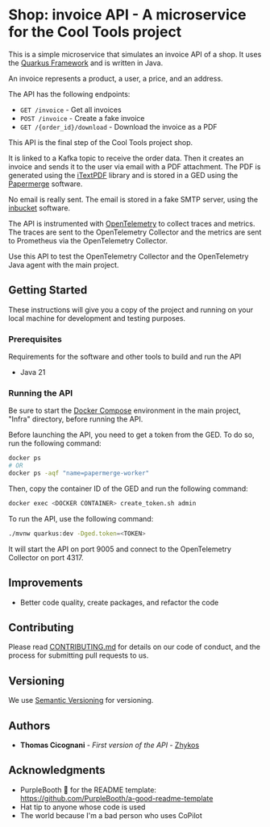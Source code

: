 # Shop: invoice API - A microservice for the Cool Tools project

This is a simple microservice that simulates an invoice API of a shop.
It uses the [Quarkus Framework](https://quarkus.io/) and is written in Java.

An invoice represents a product, a user, a price, and an address.

The API has the following endpoints:

- `GET /invoice` - Get all invoices
- `POST /invoice` - Create a fake invoice
- `GET /{order_id}/download` - Download the invoice as a PDF

This API is the final step of the Cool Tools project shop.

It is linked to a Kafka topic to receive the order data.
Then it creates an invoice and sends it to the user via email with a PDF attachment.
The PDF is generated using the [iTextPDF](https://itextpdf.com/) library and is stored in a GED using the [Papermerge](https://papermerge.com/) software.

No email is really sent. The email is stored in a fake SMTP server, using the [inbucket](https://inbucket.org/) software.

The API is instrumented with [OpenTelemetry](https://opentelemetry.io/) to collect traces and metrics. The traces are sent to the OpenTelemetry Collector and the metrics are sent to Prometheus via the OpenTelemetry Collector.

Use this API to test the OpenTelemetry Collector and the OpenTelemetry Java agent with the main project.

## Getting Started

These instructions will give you a copy of the project and running on
your local machine for development and testing purposes.

### Prerequisites

Requirements for the software and other tools to build and run the API
- Java 21

### Running the API

Be sure to start the [Docker Compose](../Infra/docker-compose.yml) environment in the main project, "Infra" directory, before running the API.

Before launching the API, you need to get a token from the GED. To do so, run the following command:

```bash
docker ps
# OR
docker ps -aqf "name=papermerge-worker"
```

Then, copy the container ID of the GED and run the following command:

```bash
docker exec <DOCKER CONTAINER> create_token.sh admin
```

To run the API, use the following command:

```bash
./mvnw quarkus:dev -Dged.token=<TOKEN>
```

It will start the API on port 9005 and connect to the OpenTelemetry Collector on port 4317.

## Improvements

- Better code quality, create packages, and refactor the code

## Contributing

Please read [CONTRIBUTING.md](../CONTRIBUTING.md) for details on our code
of conduct, and the process for submitting pull requests to us.

## Versioning

We use [Semantic Versioning](http://semver.org/) for versioning.

## Authors

- **Thomas Cicognani** - *First version of the API* -
  [Zhykos](https://github.com/Zhykos)

## Acknowledgments

- PurpleBooth 🖤 for the README template: https://github.com/PurpleBooth/a-good-readme-template
- Hat tip to anyone whose code is used
- The world because I'm a bad person who uses CoPilot
